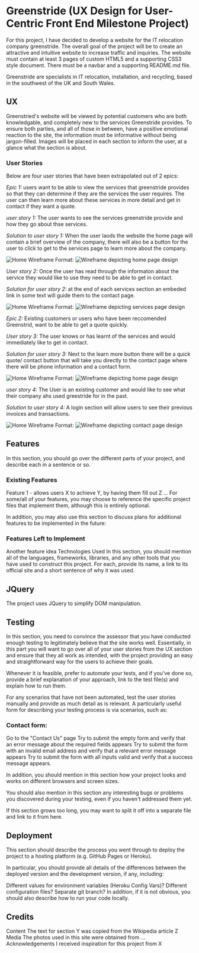 # Greenstride (UX Design for User-Centric Front End Milestone Project)

For this project, I have decided to develop a website for the IT relocation company greenstride. The overall goal of the project will be to create an attractive and intuitive website to increase traffic and inquiries. The website must contain at least 3 pages of custom HTML5 and a supporting CSS3 style document. There must be a navbar and a supporting README.md file.

Greenstride are specialists in IT relocation, installation, and recycling, based in the southwest of the UK and South Wales. 

## UX

Greenstried's website will be viewed by potential customers who are both knowledgable, and completely new to the services Greenstride provides. To ensure both parties, and all of those in between, have a positive emotional reaction to the site, the information must be informative without being jargon-filled. Images will be placed in each section to inform the user, at a glance what the section is about.

### User Stories

Below are four user stories that have been extrapolated out of 2 epics:

_Epic 1:_ users want to be able to view the services that greenstride provides so that they can determine if they are the services the user requires. The user can then learn more about these services in more detail and get in contact if they want a quote.

_user story 1:_ The user wants to see the services greenstride provide and how they go about thse services.

_Solution to user story 1:_ When the user laods the website the home page will contain a brief overview of the company, there will also be a button for the user to click to get to the services page to learn more about the company.

![Home Wireframe](wireframes/home-wireframe.png)
Format: ![Wireframe depicting home page design](url)

_User story 2:_ Once the user has read through the informaton about the service they would like to use they need to be able to get in contact.

_Solution for user story 2:_  at the end of each services section an embeded link in some text will guide them to the contact page.

![Home Wireframe](wireframes/services-wireframe.png)
Format: ![Wireframe depicting services page design](url)

_Epic 2:_ Existing customers or users who have been reccomended Greenstrid, want to be able to get a quote quickly.

_User story 3:_ The user knows or has learnt of the services and would immediately like to get in contact.

_Solution for user story 3:_  Next to the learn more button there will be a quick quote/ contact button that will take you directly to the contact page where there will be phone information and a contact form.

![Home Wireframe](wireframes/home-wireframe.png)
Format: ![Wireframe depicting home page design](url)

_user story 4:_ The User is an existing customer and would like to see what their company ahs used greestride for in the past.

_Solution to user story 4:_ A login section will allow users to see their previous invoices and transactions.

![Home Wireframe](wireframes/contact-wireframe.png)
Format: ![Wireframe depicting contact page design](url)

## Features
In this section, you should go over the different parts of your project, and describe each in a sentence or so.

### Existing Features

Feature 1 - allows users X to achieve Y, by having them fill out Z
...
For some/all of your features, you may choose to reference the specific project files that implement them, although this is entirely optional.

In addition, you may also use this section to discuss plans for additional features to be implemented in the future:

### Features Left to Implement

Another feature idea
Technologies Used
In this section, you should mention all of the languages, frameworks, libraries, and any other tools that you have used to construct this project. For each, provide its name, a link to its official site and a short sentence of why it was used.

## JQuery
The project uses JQuery to simplify DOM manipulation.

## Testing

In this section, you need to convince the assessor that you have conducted enough testing to legitimately believe that the site works well. Essentially, in this part you will want to go over all of your user stories from the UX section and ensure that they all work as intended, with the project providing an easy and straightforward way for the users to achieve their goals.

Whenever it is feasible, prefer to automate your tests, and if you've done so, provide a brief explanation of your approach, link to the test file(s) and explain how to run them.

For any scenarios that have not been automated, test the user stories manually and provide as much detail as is relevant. A particularly useful form for describing your testing process is via scenarios, such as:

### Contact form:
Go to the "Contact Us" page
Try to submit the empty form and verify that an error message about the required fields appears
Try to submit the form with an invalid email address and verify that a relevant error message appears
Try to submit the form with all inputs valid and verify that a success message appears.

In addition, you should mention in this section how your project looks and works on different browsers and screen sizes.

You should also mention in this section any interesting bugs or problems you discovered during your testing, even if you haven't addressed them yet.

If this section grows too long, you may want to split it off into a separate file and link to it from here.

## Deployment

This section should describe the process you went through to deploy the project to a hosting platform (e.g. GitHub Pages or Heroku).

In particular, you should provide all details of the differences between the deployed version and the development version, if any, including:

Different values for environment variables (Heroku Config Vars)?
Different configuration files?
Separate git branch?
In addition, if it is not obvious, you should also describe how to run your code locally.

## Credits
Content
The text for section Y was copied from the Wikipedia article Z
Media
The photos used in this site were obtained from ...
Acknowledgements
I received inspiration for this project from X
